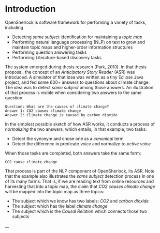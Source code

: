 # Introduction

OpenSherlock is software framework for performing a variety of tasks, including

* Detecting _same subject_ identification for maintaining a _topic map_
* Performing natural language processing \(NLP\) on text to grow and maintain topic maps and higher-order information structures
* Performing question answering tasks
* Performing Literature-based discovery tasks

The system emerged during thesis research \(Park, 2010\). In that thesis proposal, the concept of an _Anticipatory Story Reader_  \(ASR\) was introduced. A simulator of that idea was written as a tiny Eclipse Java project, and fed some 600+ answers to questions about climate change. The idea was to detect _same subject_ among those answers.  An illustration of that process is visible when considering two answers to the same question:

```text
Question: What are the causes of climate change?
Answer 1: CO2 causes climate change
Answer 2: Climate change is caused by carbon dioxide
```

In the simplest possible sketch of how ASR works, it conducts a process of _normalizing_ the two answers, which entails, in that example, two tasks:

* Detect the synonym and chose one as a _canonical_ term
* Detect the difference in predicate _voice_ and normalize to _active voice_

When those tasks are completed, both answers take the same form:

```text
CO2 cause climate change
```

That process is part of the NLP component of OpenSherlock, its ASR. Note that the example also illustrates the _same subject_ detection process in one of its many forms. That is, if we are reading text from online resources and harvesting that into a topic map, the claim that _CO2 causes climate change_ will be mapped into the topic map as three topics:

* The subject which we know has two labels: _CO2_ and _carbon dioxide_
* The subject which has the label _climate change_
* The subject which is the _Causal Relation_ which connects those two subjects

 __

